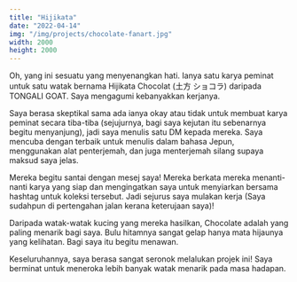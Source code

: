 ```yaml
---
title: "Hijikata"
date: "2022-04-14"
img: "/img/projects/chocolate-fanart.jpg"
width: 2000
height: 2000
---
```


Oh, yang ini sesuatu yang menyenangkan hati. Ianya satu karya peminat untuk satu watak bernama Hijikata Chocolat (土方 ショコラ) daripada TONGALI GOAT. Saya mengagumi kebanyakkan kerjanya.

Saya berasa skeptikal sama ada ianya okay atau tidak untuk membuat karya peminat secara tiba-tiba (sejujurnya, bagi saya kejutan itu sebenarnya begitu menyanjung), jadi saya menulis satu DM kepada mereka. Saya mencuba dengan terbaik untuk menulis dalam bahasa Jepun, menggunakan alat penterjemah, dan juga menterjemah silang supaya maksud saya jelas.

Mereka begitu santai dengan mesej saya! Mereka berkata mereka menanti-nanti karya yang siap dan mengingatkan saya untuk menyiarkan bersama hashtag untuk koleksi tersebut. Jadi sejurus saya mulakan kerja (Saya sudahpun di pertengahan jalan kerana keterujaan saya)!

Daripada watak-watak kucing yang mereka hasilkan, Chocolate adalah yang paling menarik bagi saya. Bulu hitamnya sangat gelap hanya mata hijaunya yang kelihatan. Bagi saya itu begitu menawan.

Keseluruhannya, saya berasa sangat seronok melalukan projek ini! Saya berminat untuk meneroka lebih banyak watak menarik pada masa hadapan.
